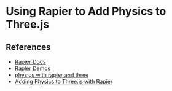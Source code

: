 # Using Rapier to Add Physics to Three.js

## References
- [Rapier Docs](https://rapier.rs/docs/)
- [Rapier Demos](https://rapier.rs/demos3d/index.html)
- [physics with rapier and three](https://github.com/bobbyroe/physics-with-rapier-and-three)
- [Adding Physics to Three.js with Rapier](https://www.youtube.com/watch?v=agNZuqehHtg)